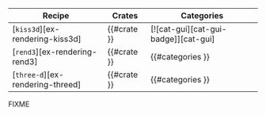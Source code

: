 | Recipe | Crates | Categories |
|--------|--------|------------|
| [`kiss3d`][ex-rendering-kiss3d] | {{#crate }} | [![cat-gui][cat-gui-badge]][cat-gui] |
| [`rend3`][ex-rendering-rend3] | {{#crate }} | {{#categories }} |
| [`three-d`][ex-rendering-threed] | {{#crate }} | {{#categories }} |

<div class="hidden">
FIXME
</div>
